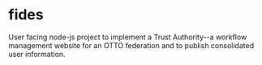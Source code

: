 # fides
User facing node-js project to implement a Trust Authority--a workflow management website for an OTTO federation and to publish consolidated user information.

